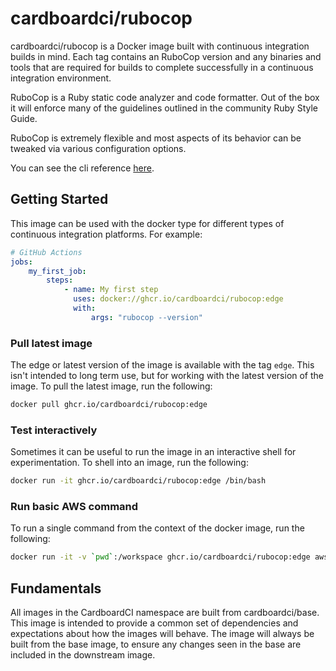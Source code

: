 # cardboardci/rubocop

cardboardci/rubocop is a Docker image built with continuous integration builds in mind. Each tag contains an RuboCop version and any binaries and tools that are required for builds to complete successfully in a continuous integration environment.

RuboCop is a Ruby static code analyzer and code formatter. Out of the box it will enforce many of the guidelines outlined in the community Ruby Style Guide.

RuboCop is extremely flexible and most aspects of its behavior can be tweaked via various configuration options.

You can see the cli reference [here](https://github.com/rubocop-hq/rubocop).

## Getting Started

This image can be used with the docker type for different types of continuous integration platforms. For example:

```yml
# GitHub Actions
jobs:
    my_first_job:
        steps:
            - name: My first step
              uses: docker://ghcr.io/cardboardci/rubocop:edge
              with:
                  args: "rubocop --version"
```

### Pull latest image

The edge or latest version of the image is available with the tag `edge`. This isn't intended to long term use, but for working with the latest version of the image. To pull the latest image, run the following:

```bash
docker pull ghcr.io/cardboardci/rubocop:edge
```

### Test interactively

Sometimes it can be useful to run the image in an interactive shell for experimentation. To shell into an image, run the following:

```bash
docker run -it ghcr.io/cardboardci/rubocop:edge /bin/bash
```

### Run basic AWS command

To run a single command from the context of the docker image, run the following:

```bash
docker run -it -v `pwd`:/workspace ghcr.io/cardboardci/rubocop:edge aws --version
```

## Fundamentals

All images in the CardboardCI namespace are built from cardboardci/base. This image is intended to provide a common set of dependencies and expectations about how the images will behave. The image will always be built from the base image, to ensure any changes seen in the base are included in the downstream image.
